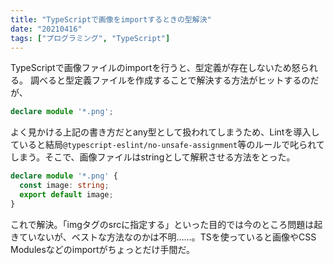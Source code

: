 ```yaml
---
title: "TypeScriptで画像をimportするときの型解決"
date: "20210416"
tags: ["プログラミング", "TypeScript"]
---
```


TypeScriptで画像ファイルのimportを行うと、型定義が存在しないため怒られる。
調べると型定義ファイルを作成することで解決する方法がヒットするのだが、

```typescript
declare module '*.png';
```

よく見かける上記の書き方だとany型として扱われてしまうため、Lintを導入していると結局`@typescript-eslint/no-unsafe-assignment`等のルールで叱られてしまう。そこで、画像ファイルはstringとして解釈させる方法をとった。

```typescript
declare module '*.png' {
  const image: string;
  export default image;
}
```

これで解決。「imgタグのsrcに指定する」といった目的では今のところ問題は起きていないが、ベストな方法なのかは不明……。TSを使っていると画像やCSS Modulesなどのimportがちょっとだけ手間だ。
